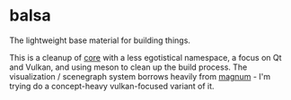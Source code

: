 # balsa
The lightweight base material for building things.

This is a cleanup of [core](https://github.com/mtao/core) with a less egotistical namespace, a focus on Qt and Vulkan, and using meson to clean up the build process. The visualization / scenegraph system borrows heavily from [magnum](https://magnum.graphics) - I'm trying do a concept-heavy vulkan-focused variant of it.
